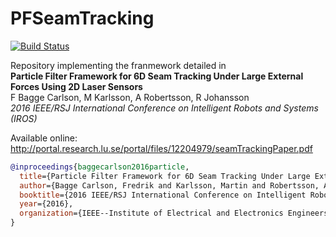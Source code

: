# PFSeamTracking

[![Build Status](https://travis-ci.org/baggepinnen/PFSeamTracking.jl.svg?branch=master)](https://travis-ci.org/baggepinnen/PFSeamTracking.jl)

Repository implementing the franmework detailed in  
  **Particle Filter Framework for 6D Seam Tracking Under Large External Forces Using 2D Laser Sensors**  
  F Bagge Carlson, M Karlsson, A Robertsson, R Johansson  
  *2016 IEEE/RSJ International Conference on Intelligent Robots and Systems (IROS)*

Available online: http://portal.research.lu.se/portal/files/12204979/seamTrackingPaper.pdf

```bibtex
@inproceedings{baggecarlson2016particle,
  title={Particle Filter Framework for 6D Seam Tracking Under Large External Forces Using 2D Laser Sensors},
  author={Bagge Carlson, Fredrik and Karlsson, Martin and Robertsson, Anders and Johansson, Rolf},
  booktitle={2016 IEEE/RSJ International Conference on Intelligent Robots and Systems (IROS)},
  year={2016},
  organization={IEEE--Institute of Electrical and Electronics Engineers Inc.}
}
```
